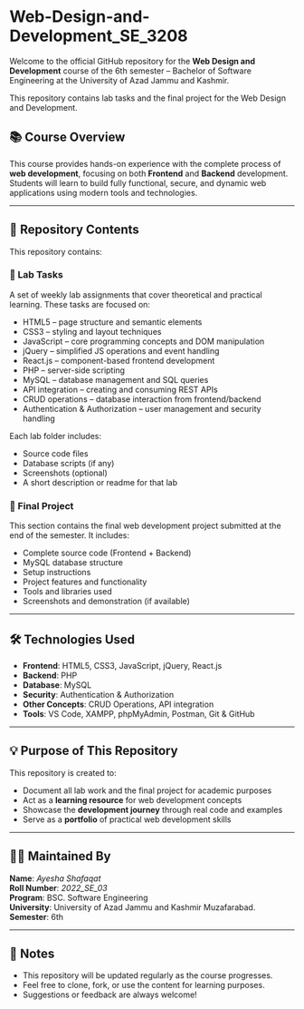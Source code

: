 # Web-Design-and-Development_SE_3208
Welcome to the official GitHub repository for the **Web Design and Development** course of the 6th semester – Bachelor of Software Engineering at the University of Azad Jammu and Kashmir.

This repository contains lab tasks and the final project for the Web Design and Development.


## 📚 Course Overview

This course provides hands-on experience with the complete process of **web development**, focusing on both **Frontend** and **Backend** development. Students will learn to build fully functional, secure, and dynamic web applications using modern tools and technologies.

---

## 📁 Repository Contents

This repository contains:

### 🔹 Lab Tasks
A set of weekly lab assignments that cover theoretical and practical learning. These tasks are focused on:

- HTML5 – page structure and semantic elements
- CSS3 – styling and layout techniques
- JavaScript – core programming concepts and DOM manipulation
- jQuery – simplified JS operations and event handling
- React.js – component-based frontend development
- PHP – server-side scripting
- MySQL – database management and SQL queries
- API integration – creating and consuming REST APIs
- CRUD operations – database interaction from frontend/backend
- Authentication & Authorization – user management and security handling

Each lab folder includes:
- Source code files
- Database scripts (if any)
- Screenshots (optional)
- A short description or readme for that lab

### 🔹 Final Project
This section contains the final web development project submitted at the end of the semester. It includes:

- Complete source code (Frontend + Backend)
- MySQL database structure
- Setup instructions
- Project features and functionality
- Tools and libraries used
- Screenshots and demonstration (if available)

---

## 🛠️ Technologies Used

- **Frontend**: HTML5, CSS3, JavaScript, jQuery, React.js  
- **Backend**: PHP  
- **Database**: MySQL  
- **Security**: Authentication & Authorization  
- **Other Concepts**: CRUD Operations, API integration  
- **Tools**: VS Code, XAMPP, phpMyAdmin, Postman, Git & GitHub

---

## 💡 Purpose of This Repository

This repository is created to:

- Document all lab work and the final project for academic purposes
- Act as a **learning resource** for web development concepts
- Showcase the **development journey** through real code and examples
- Serve as a **portfolio** of practical web development skills

---

## 🙋‍♀️ Maintained By

**Name**: *Ayesha Shafaqat*  
**Roll Number**: *2022_SE_03*  
**Program**: BSC. Software Engineering  
**University**: University of Azad Jammu and Kashmir Muzafarabad. 
**Semester**: 6th  

---

## 📌 Notes

- This repository will be updated regularly as the course progresses.
- Feel free to clone, fork, or use the content for learning purposes.
- Suggestions or feedback are always welcome!
